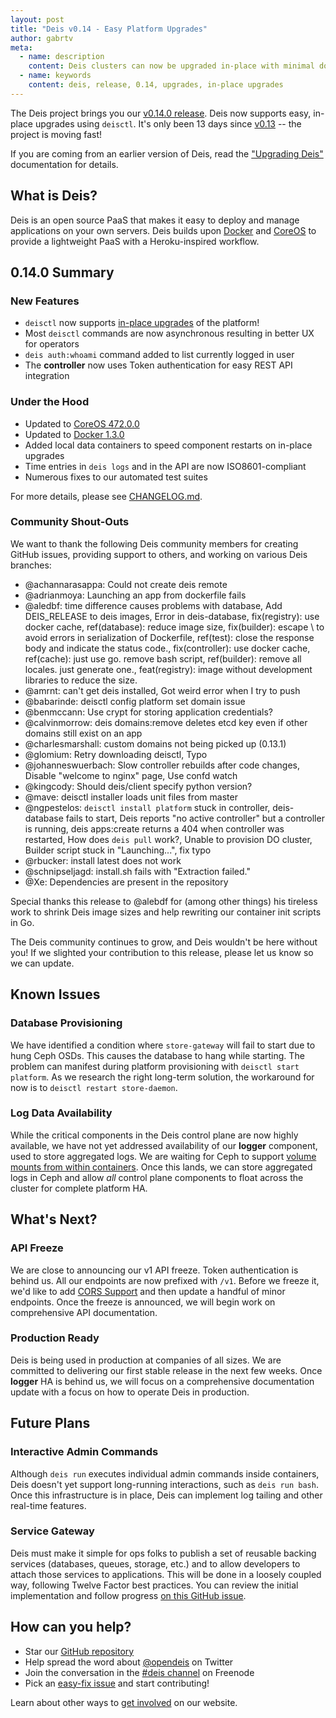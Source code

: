 ```yaml
---
layout: post
title: "Deis v0.14 - Easy Platform Upgrades"
author: gabrtv
meta:
  - name: description
    content: Deis clusters can now be upgraded in-place with minimal downtime
  - name: keywords
    content: deis, release, 0.14, upgrades, in-place upgrades
---
```


The Deis project brings you our [v0.14.0 release](https://github.com/deis/deis/releases/tag/v0.14.0).  Deis now supports easy, in-place upgrades using `deisctl`.  It's only been 13 days since [v0.13](https://github.com/deis/deis/releases/tag/v0.13.0) -- the project is moving fast!

<!--more-->

If you are coming from an earlier version of Deis, read the ["Upgrading Deis"](http://docs.deis.io/en/latest/installing_deis/upgrading-deis/) documentation for details.

## What is Deis?

Deis is an open source PaaS that makes it easy to deploy and manage applications on your own servers. Deis builds upon [Docker](http://docker.io/) and [CoreOS](https://coreos.com/) to provide a lightweight PaaS with a Heroku-inspired workflow.

## 0.14.0 Summary

### New Features

- `deisctl` now supports [in-place upgrades](http://docs.deis.io/en/latest/installing_deis/upgrading-deis/) of the platform!
- Most `deisctl` commands are now asynchronous resulting in better UX for operators
- `deis auth:whoami` command added to list currently logged in user
- The **controller** now uses Token authentication for easy REST API integration

### Under the Hood

- Updated to [CoreOS 472.0.0](https://coreos.com/releases/#472.0.0)
- Updated to [Docker 1.3.0](https://github.com/docker/docker/releases/tag/1.3.0)
- Added local data containers to speed component restarts on in-place upgrades
- Time entries in `deis logs` and in the API are now ISO8601-compliant
- Numerous fixes to our automated test suites

For more details, please see [CHANGELOG.md](https://github.com/deis/deis/blob/master/CHANGELOG.md).

### Community Shout-Outs

We want to thank the following Deis community members for creating GitHub issues,
providing support to others, and working on various Deis branches:

- @achannarasappa: Could not create deis remote
- @adrianmoya: Launching an app from dockerfile fails
- @aledbf: time difference causes problems with database, Add DEIS_RELEASE to deis images, Error in deis-database, fix(registry): use docker cache, ref(database): reduce image size, fix(builder): escape \ to avoid errors in serialization of Dockerfile, ref(test): close the response body and indicate the status code., fix(controller): use docker cache, ref(cache): just use go. remove bash script, ref(builder): remove all locales. just generate one., feat(registry): image without development libraries to reduce the size.
- @amrnt: can't get deis installed, Got weird error when I try to push
- @babarinde: deisctl config platform set domain issue
- @benmccann: Use crypt for storing application credentials?
- @calvinmorrow: deis domains:remove deletes etcd key even if other domains still exist on an app
- @charlesmarshall: custom domains not being picked up (0.13.1)
- @glomium: Retry downloading deisctl, Typo
- @johanneswuerbach: Slow controller rebuilds after code changes, Disable "welcome to nginx" page, Use confd watch
- @kingcody: Should deis/client specify python version?
- @mave: deisctl installer loads unit files from master
- @ngpestelos: `deisctl install platform` stuck in controller, deis-database fails to start, Deis reports "no active controller" but a controller is running, deis apps:create returns a 404 when controller was restarted, How does `deis pull` work?, Unable to provision DO cluster, Builder script stuck in "Launching...", fix typo
- @rbucker: install latest does not work
- @schnipseljagd: install.sh fails with "Extraction failed."
- @Xe: Dependencies are present in the repository

Special thanks this release to @alebdf for (among other things) his tireless work to shrink Deis image sizes and help rewriting our container init scripts in Go.

The Deis community continues to grow, and Deis wouldn't be here without you! If we slighted your contribution to this release, please let us know so we can update.

## Known Issues

### Database Provisioning

We have identified a condition where `store-gateway` will fail to start due to hung Ceph OSDs.  This causes the database to hang while starting.  The problem can manifest during platform provisioning with `deisctl start platform`.  As we research the right long-term solution, the workaround for now is to `deisctl restart store-daemon`.

### Log Data Availability

While the critical components in the Deis control plane are now highly available, we have not yet addressed availability of our **logger** component, used to store aggregated logs.  We are waiting for Ceph to support [volume mounts from within containers](https://github.com/deis/deis/issues/2041).  Once this lands, we can store aggregated logs in Ceph and allow _all_ control plane components to float across the cluster for complete platform HA.

## What's Next?

### API Freeze

We are close to announcing our v1 API freeze.  Token authentication is behind us.  All our endpoints are now prefixed with `/v1`.   Before we freeze it, we'd like to add [CORS Support](https://github.com/deis/deis/pull/2202) and then update a handful of minor endpoints.  Once the freeze is announced, we will begin work on comprehensive API documentation.

### Production Ready

Deis is being used in production at companies of all sizes.  We are committed to delivering our first stable release in the next few weeks.  Once **logger** HA is behind us, we will focus on a comprehensive documentation update with a focus on how to operate Deis in production.

## Future Plans

### Interactive Admin Commands

Although `deis run` executes individual admin commands inside containers, Deis doesn't yet support long-running interactions, such as `deis run bash`. Once this infrastructure is in place, Deis can implement log tailing and other real-time features.

### Service Gateway

Deis must make it simple for ops folks to publish a set of reusable backing services (databases, queues, storage, etc.) and to allow developers to attach those services to applications. This will be done in a loosely coupled way, following Twelve Factor best practices. You can review the initial implementation and follow progress [on this GitHub issue](https://github.com/opdemand/deis/issues/231).


## How can you help?

* Star our [GitHub repository](https://github.com/opdemand/deis)
* Help spread the word about [@opendeis](http://twitter.com/opendeis) on Twitter
* Join the conversation in the [#deis channel](https://botbot.me/freenode/deis/) on Freenode
* Pick an [easy-fix issue](https://github.com/deis/deis/issues?labels=easy-fix&state=open) and start contributing!

Learn about other ways to [get involved](http://deis.io/get-involved/) on our website.
